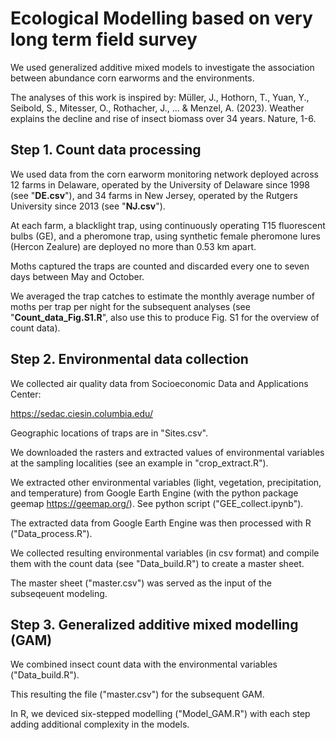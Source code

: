 # Ecological Modelling based on very long term field survey

We used generalized additive mixed models to investigate the association between abundance corn earworms and the environments.

The analyses of this work is inspired by:
Müller, J., Hothorn, T., Yuan, Y., Seibold, S., Mitesser, O., Rothacher, J., ... & Menzel, A. (2023). Weather explains the decline and rise of insect biomass over 34 years. Nature, 1-6.

## Step 1. Count data processing
We used data from the corn earworm monitoring network deployed across 12 farms in Delaware, operated by the University of Delaware since 1998 (see "**DE.csv**"), and 34 farms in New Jersey, operated by the Rutgers University since 2013 (see "**NJ.csv**"). 

At each farm, a blacklight trap, using continuously operating T15 fluorescent bulbs (GE), and a pheromone trap, using synthetic female pheromone lures (Hercon Zealure) are deployed no more than 0.53 km apart. 

Moths captured the traps are counted and discarded every one to seven days between May and October.

We averaged the trap catches to estimate the monthly average number of moths per trap per night for the subsequent analyses (see "**Count_data_Fig.S1.R**", also use this to produce Fig. S1 for the overview of count data). 


## Step 2. Environmental data collection
We collected air quality data from Socioeconomic Data and Applications Center:

https://sedac.ciesin.columbia.edu/

Geographic locations of traps are in "Sites.csv".

We downloaded the rasters and extracted values of environmental variables at the sampling localities (see an example in "crop_extract.R"). 

We extracted other environmental variables (light, vegetation, precipitation, and temperature) from Google Earth Engine (with the python package geemap https://geemap.org/). See python script ("GEE_collect.ipynb").

The extracted data from Google Earth Engine was then processed with R ("Data_process.R").

We collected resulting environmental variables (in csv format) and compile them with the count data (see "Data_build.R") to create a master sheet. 

The master sheet ("master.csv") was served as the input of the subseqeuent modeling.


## Step 3. Generalized additive mixed modelling (GAM)

We combined insect count data with the environmental variables ("Data_build.R").

This resulting the file ("master.csv") for the subsequent GAM.

In R, we deviced six-stepped modelling ("Model_GAM.R") with each step adding additional complexity in the models. 


